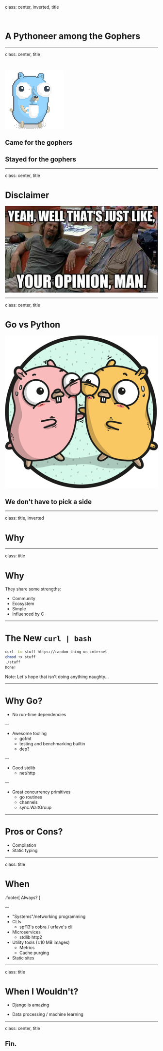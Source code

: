 class: center, inverted, title

<br style="font-size: 36px;">

# A Pythoneer among the Gophers

---
class: center, title

<br style="font-size: 36px;">

![](morning-coffee-3x.gif)

## Came for the gophers
## Stayed for the gophers

---
class: center, title

# Disclaimer

![](opinion.jpg)

---
class: center, title

# Go vs Python

![:scale 40%](Hugging_Gophers.png)

## We don't have to pick a side

---
class: title, inverted

# Why

---
class: title

# Why

They share some strengths:

- Community
- Ecosystem
- Simple
- Influenced by C

---

# The New `curl | bash`

```bash
curl -Lo stuff https://random-thing-on-internet
chmod +x stuff
./stuff
Done!
```

<div class="footer">
Note: Let's hope that isn't doing anything naughty...
</div> 

---

# Why Go?

- No run-time dependencies

--
- Awesome tooling
  - gofmt
  - testing and benchmarking builtin
  - dep?

--
- Good stdlib
  - net/http

--
- Great concurrency primitives
  - go routines
  - channels
  - sync.WaitGroup

---

# Pros or Cons?

- Compilation
- Static typing

---
class: title

# When

.footer[
    Always?
]

--

- "Systems"/networking programming
- CLIs
  - spf13's cobra / urfave's cli
- Microservices
  - stdlib http2
- Utility tools (±10 MB images)
  - Metrics
  - Cache purging
- Static sites

---
class: title

# When I Wouldn't?

- Django is amazing

- Data processing / machine learning

---
class: center, title

## Fin.